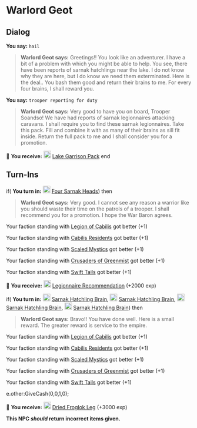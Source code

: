 # Warlord Geot
## Dialog

**You say:** `hail`



>**Warlord Geot says:** Greetings!! You look like an adventurer. I have a bit of a problem with which you might be able to help. You see, there have been reports of sarnak hatchlings near the lake. I do not know why they are here, but I do know we need them exterminated. Here is the deal.. You bash them good and return their brains to me. For every four brains, I shall reward you.

**You say:** `trooper reporting for duty`



>**Warlord Geot says:** Very good to have you on board, Trooper Soandso! We have had reports of sarnak legionnaires attacking caravans. I shall require you to find these sarnak legionnaires. Take this pack. Fill and combine it with as many of their brains as sill fit inside. Return the full pack to me and I shall consider you for a promotion.


 &#127873; **You receive:**  <img style="background:url(/static/icons/blank_slot.gif);width:20px;height:20px;" src="/static/icons/item_565.png" alt="" /> <a
                                href="/item/17044" data-url="17044" class="tooltip-link link">Lake Garrison Pack</a>
end

## Turn-Ins





if( **You turn in:** <img style="background:url(/static/icons/blank_slot.gif);width:20px;height:20px;" src="/static/icons/item_690.png" alt="" /> <a
                                href="/item/12914" data-url="12914" class="tooltip-link link">Four Sarnak Heads</a>) then


>**Warlord Geot says:** Very good. I cannot see any reason a warrior like you should waste their time on the patrols of a trooper. I shall recommend you for a promotion. I hope the War Baron agrees.


Your faction standing with [Legion of Cabilis](/faction/441) got better (<span class='text-success'>+1</span>)


Your faction standing with [Cabilis Residents](/faction/440) got better (<span class='text-success'>+1</span>)


Your faction standing with [Scaled Mystics](/faction/445) got better (<span class='text-success'>+1</span>)


Your faction standing with [Crusaders of Greenmist](/faction/442) got better (<span class='text-success'>+1</span>)


Your faction standing with [Swift Tails](/faction/444) got better (<span class='text-success'>+1</span>)


 &#127873; **You receive:**  <img style="background:url(/static/icons/blank_slot.gif);width:20px;height:20px;" src="/static/icons/item_504.png" alt="" /> <a
                                href="/item/18074" data-url="18074" class="tooltip-link link">Legionnaire Recommendation</a> (+2000 exp)

 

if( **You turn in:** <img style="background:url(/static/icons/blank_slot.gif);width:20px;height:20px;" src="/static/icons/item_1204.png" alt="" /> <a
                                href="/item/12408" data-url="12408" class="tooltip-link link">Sarnak Hatchling Brain</a>, <img style="background:url(/static/icons/blank_slot.gif);width:20px;height:20px;" src="/static/icons/item_1204.png" alt="" /> <a
                                href="/item/12408" data-url="12408" class="tooltip-link link">Sarnak Hatchling Brain</a>, <img style="background:url(/static/icons/blank_slot.gif);width:20px;height:20px;" src="/static/icons/item_1204.png" alt="" /> <a
                                href="/item/12408" data-url="12408" class="tooltip-link link">Sarnak Hatchling Brain</a>, <img style="background:url(/static/icons/blank_slot.gif);width:20px;height:20px;" src="/static/icons/item_1204.png" alt="" /> <a
                                href="/item/12408" data-url="12408" class="tooltip-link link">Sarnak Hatchling Brain</a>) then


>**Warlord Geot says:** Bravo!! You have done well. Here is a small reward. The greater reward is service to the empire.


Your faction standing with [Legion of Cabilis](/faction/441) got better (<span class='text-success'>+1</span>)


Your faction standing with [Cabilis Residents](/faction/440) got better (<span class='text-success'>+1</span>)


Your faction standing with [Scaled Mystics](/faction/445) got better (<span class='text-success'>+1</span>)


Your faction standing with [Crusaders of Greenmist](/faction/442) got better (<span class='text-success'>+1</span>)


Your faction standing with [Swift Tails](/faction/444) got better (<span class='text-success'>+1</span>)


e.other:GiveCash(0,0,1,0);


 &#127873; **You receive:**  <img style="background:url(/static/icons/blank_slot.gif);width:20px;height:20px;" src="/static/icons/item_1068.png" alt="" /> <a
                                href="/item/12614" data-url="12614" class="tooltip-link link">Dried Froglok Leg</a> (+3000 exp)

 

**This NPC *should* return incorrect items given.**





